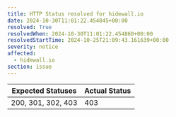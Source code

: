 ```yaml
---
title: HTTP Status resolved for hidewall.io
date: 2024-10-30T11:01:22.454845+00:00
resolved: True
resolvedWhen: 2024-10-30T11:01:22.454860+00:00
resolvedStartTime: 2024-10-25T21:09:43.161639+00:00
severity: notice
affected:
  - hidewall.io
section: issue
---
```


| Expected Statuses | Actual Status  |
|-------------------|----------------|
| 200, 301, 302, 403 | 403 |
